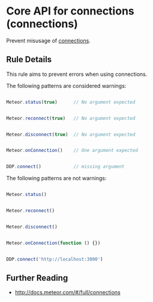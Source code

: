 # Core API for connections (connections)

Prevent misusage of [connections](http://docs.meteor.com/#/full/connections).


## Rule Details

This rule aims to prevent errors when using connections.

The following patterns are considered warnings:

```js

Meteor.status(true)      // No argument expected

```

```js

Meteor.reconnect(true)   // No argument expected

```

```js

Meteor.disconnect(true)  // No argument expected

```

```js

Meteor.onConnection()    // One argument expected

```


```js

DDP.connect()            // missing argument

```

The following patterns are not warnings:

```js

Meteor.status()

```

```js

Meteor.reconnect()

```

```js

Meteor.disconnect()

```

```js

Meteor.onConnection(function () {})

```

```js

DDP.connect('http://localhost:3000')

```

## Further Reading

- http://docs.meteor.com/#/full/connections
